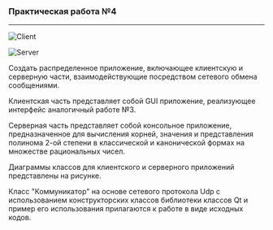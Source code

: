 ### Практическая работа №4
---
![Client](https://user-images.githubusercontent.com/43219252/127753871-a24f0128-b8db-48b2-a79f-594356dbf734.PNG)

![Server](https://user-images.githubusercontent.com/43219252/127753880-e550add9-62db-4f98-81ef-d16ae5ffa2d4.PNG)

Создать распределенное приложение, включающее клиентскую и серверную части, взаимодействующие посредством сетевого обмена сообщениями.

Клиентская часть представляет собой GUI приложение, реализующее интерфейс аналогичный работе №3.
	
Серверная часть представляет собой консольное приложение, предназначенное для вычисления корней, значения и представления полинома 2-ой степени в классической и канонической формах на множестве рациональных чисел.

Диаграммы классов для клиентского и серверного приложений представлены на рисунке.

Класс "Коммуникатор" на основе сетевого протокола Udp с использованием конструкторских классов библиотеки классов Qt и пример его использования прилагаются к работе в виде исходных кодов. 
